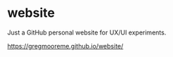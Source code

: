 # website
Just a GitHub personal website for UX/UI experiments.

https://gregmooreme.github.io/website/
